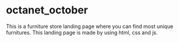 # octanet_october
This is a furniture store landing page where you can find most unique furnitures. This landing page is made by using html, css and js.
